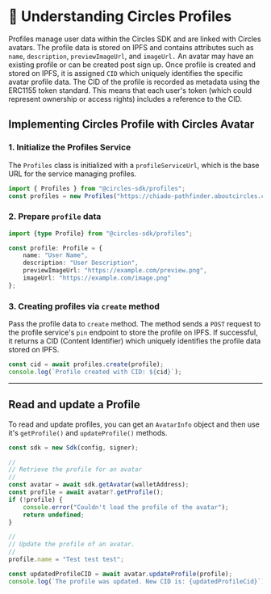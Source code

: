 # 🔗 Understanding Circles Profiles

Profiles manage user data within the Circles SDK and are linked with Circles avatars. The profile data is stored on IPFS and contains attributes such as `name`, `description`, `previewImageUrl`, and `imageUrl.`  An avatar may have an existing profile or can be created post sign up.  Once profile is created and stored on IPFS, it is assigned `CID`  which uniquely identifies the specific avatar profile data. The CID of the profile is recorded as metadata using the ERC1155 token standard. This means that each user's token (which could represent ownership or access rights) includes a reference to the CID.

## Implementing Circles Profile with Circles Avatar

### 1. Initialize the Profiles Service

The `Profiles` class is initialized with a `profileServiceUrl`, which is the base URL for the service managing profiles.

```typescript
import { Profiles } from "@circles-sdk/profiles";
const profiles = new Profiles("https://chiado-pathfinder.aboutcircles.com/profiles/");
```

### 2. Prepare `profile` data

```typescript
import {type Profile} from "@circles-sdk/profiles";
```

```typescript
const profile: Profile = {
    name: "User Name",
    description: "User Description",
    previewImageUrl: "https://example.com/preview.png",
    imageUrl: "https://example.com/image.png"
};
```

### 3. Creating profiles via `create` method

Pass the profile data to `create` method. The method sends a `POST` request to the profile service's `pin` endpoint to store the profile on IPFS. If successful, it returns a CID (Content Identifier) which uniquely identifies the profile data stored on IPFS.

```typescript
const cid = await profiles.create(profile);
console.log(`Profile created with CID: ${cid}`);
```

***

## Read and update a Profile

To read and update profiles, you can get an `AvatarInfo` object and then use it's `getProfile()` and `updateProfile()` methods.

```typescript
const sdk = new Sdk(config, signer);

//
// Retrieve the profile for an avatar
//
const avatar = await sdk.getAvatar(walletAddress);
const profile = await avatar?.getProfile();
if (!profile) {
    console.error("Couldn't load the profile of the avatar");
    return undefined;
}

//
// Update the profile of an avatar.
//
profile.name = "Test test test";

const updatedProfileCID = await avatar.updateProfile(profile);
console.log(`The profile was updated. New CID is: {updatedProfileCid}`);

```

